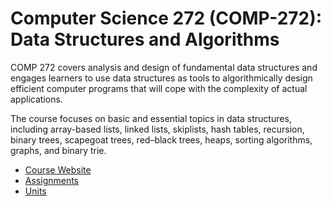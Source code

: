 # Computer Science 272 (COMP-272): Data Structures and Algorithms

COMP 272 covers analysis and design of fundamental data structures and engages
learners to use data structures as tools to algorithmically design efficient
computer programs that will cope with the complexity of actual applications.

The course focuses on basic and essential topics in data structures,
including array-based lists, linked lists, skiplists, hash tables,
recursion, binary trees, scapegoat trees, red–black trees, heaps,
sorting algorithms, graphs, and binary trie.

* [Course Website](https://www.athabascau.ca/syllabi/comp/comp272.php)
* [Assignments](./doc/assignments)
* [Units](./doc/unit)
